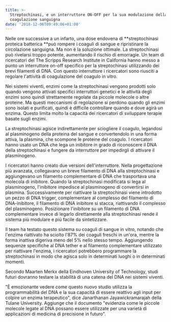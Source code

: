 ```yaml
---
title: >-
  Streptochinasi, e un interruttore ON-OFF per la sua modulazione della
  coagulazione sanguigna
date: '2018-12-06T09:49:06+01:00'
---
```

Nelle ore successive a un infarto, una dose endovena di **streptochinasi proteica batterica **può rompere i coaguli di sangue e ripristinare la circolazione sanguigna. Ma non è la soluzione ottimale. La streptochinasi può rivelarsi troppo potente, aumentando il rischio di emorragie. Un team di ricercatori del The Scripps Research Institute in California hanno messo a punto un interruttore on-off specifico per la streptochinasi utilizzando dei brevi filamenti di DNA. Con questo interruttore i ricercatori sono riusciti a regolare l'attività di coagulazione del coagulo in vitro.

Nei sistemi viventi, enzimi come la streptochinasi vengono prodotti solo quando vengono attivati specifici interruttori genetici e le attività degli enzimi sono quindi strettamente regolate da piccole molecole o altre proteine. Ma questi meccanismi di regolazione si perdono quando gli enzimi sono isolati e purificati, quindi è difficile controllare quando e dove agirà un enzima. Questo limita molto la capacità dei ricercatori di sviluppare terapie basate sugli enzimi.

La streptochinasi agisce indirettamente per sciogliere il coagulo, legandosi al plasminogeno della proteina del sangue e convertendolo in una forma attiva, la plasmina, che scompone le proteine del coagulo. I ricercatori hanno usato un DNA che lega un inibitore in grado di riconoscere il DNA della streptochinasi e fungere da interruttore per impedirgli di attivare il plasminogeno.

I ricercatori hanno creato due versioni dell'interruttore. Nella progettazione più avanzata, collegavano un breve filamento di DNA alla streptochinasi e aggiungevano un filamento complementare di DNA che trasportava una molecola di inibitore. Quando la streptochinasi modificata si lega al plasminogeno, l'inibitore impedisce al plasminogeno di convertirsi in plasmina. Successivamente per riattivare la streptochinasi viene introdotto un pezzo di DNA trigger, complementare al complesso del filamento di DNA-inibitore, il filamento di DNA inibitore si stacca, riattivando il complesso del plasminogeno. Posizionare l'inibitore su un filamento di DNA complementare invece di legarlo direttamente alla streptochinasi rende il sistema più modulare e più facile da sintetizzare.

Il team ha testato questo sistema su coaguli di sangue in vitro, notando che l'enzima riattivato ha sciolto l'87% dei coaguli freschi in un'ora, mentre la forma inattiva digeriva meno del 5% nello stesso tempo. Aggiungendo sequenze specifiche al DNA tether e al filamento complementare utilizzato per riattivare l'enzima, i ricercatori potrebbero programmare la streptochinasi in modo che agisca solo in determinati luoghi o in determinati momenti.

Secondo Maarten Merkx della Eindhoven University of Technology, studi futuri dovranno testare la stabilità di una catena del DNA nei sistemi viventi. 

"È emozionante vedere come questo nuovo studio utilizza la programmabilità del DNA e la sua capacità di essere reattivo agli input per colpire un enzima terapeutico", dice Janarthanan Jayawickramarajah della Tulane University. Aggiunge che il documento "evidenzia come le piccole molecole legate al DNA possano essere utilizzate per una varietà di applicazioni di medicina di precisione in futuro".

